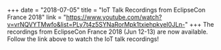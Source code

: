 +++
date = "2018-07-05"
title = "IoT Talk Recordings from EclipseCon France 2018"
link = "https://www.youtube.com/watch?v=vrNQVYTMwfo&list=PLy7t4z5SYNaRorMpk1txiehpkyeI0JLn-"
+++
The recordings from EclipseCon France 2018 (Jun 12-13) are now available. Follow the link above to watch the IoT talk recordings!